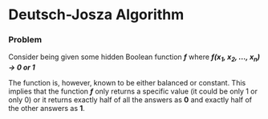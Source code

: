 <h1> Deutsch-Josza Algorithm </h1>

<h3>Problem</h3>
  
Consider being given some hidden Boolean function __*f*__ where __*f(x<sub>1</sub>, x<sub>2</sub>, ..., x<sub>n</sub>) &#8594; 0 or 1*__

The function is, however, known to be either balanced or constant. This implies that the function __*f*__ only returns a specific value (it could be only 1 or only 0) or it returns exactly half of all the answers as __0__ and exactly half of the other answers as __1__.
